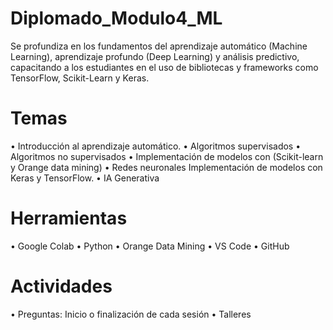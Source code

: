 # Diplomado_Modulo4_ML
Se profundiza en los fundamentos del aprendizaje automático (Machine Learning), aprendizaje profundo (Deep Learning) y análisis predictivo, capacitando a los estudiantes en el uso de bibliotecas y frameworks como TensorFlow, Scikit-Learn y Keras.

# Temas
•	Introducción al aprendizaje automático. 
•	Algoritmos supervisados
•	Algoritmos no supervisados
•	Implementación de modelos con (Scikit-learn y Orange data mining) 
•	Redes neuronales Implementación de modelos con Keras y TensorFlow.
• IA Generativa

# Herramientas

• Google Colab
• Python
• Orange Data Mining
• VS Code
• GitHub

# Actividades

• Preguntas: Inicio o finalización de cada sesión
• Talleres
